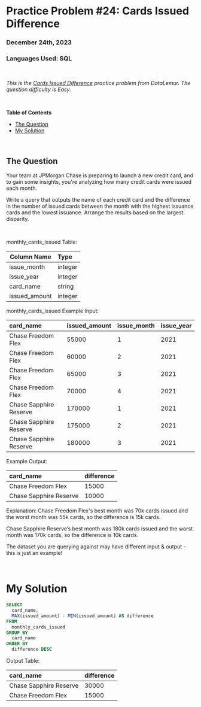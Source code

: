 # **Practice Problem #24: Cards Issued Difference**
### December 24th, 2023
### Languages Used: SQL

<br>

*This is the [Cards Issued Difference](https://datalemur.com/questions/cards-issued-difference) practice problem from DataLemur. The question difficulty is Easy.*

<br>

**Table of Contents**

-   [The Question](#the-question)
-   [My Solution](#my-solution)
  
<br>

## The Question

Your team at JPMorgan Chase is preparing to launch a new credit card, and to gain some insights, you're analyzing how many credit cards were issued each month.

Write a query that outputs the name of each credit card and the difference in the number of issued cards between the month with the highest issuance cards and the lowest issuance. Arrange the results based on the largest disparity.

<br>

monthly_cards_issued Table:

| Column Name   | Type    |
| ------------- | :------ |
| issue_month   | integer |
| issue_year    | integer |
| card_name     | string  |
| issued_amount | integer |


monthly_cards_issued Example Input:

| card_name              | issued_amount | issue_month | issue_year |
| :--------------------- | ------------- | ----------- | ---------- |
| Chase Freedom Flex     | 55000         | 1           | 2021       |
| Chase Freedom Flex     | 60000         | 2           | 2021       |
| Chase Freedom Flex     | 65000         | 3           | 2021       |
| Chase Freedom Flex     | 70000         | 4           | 2021       |
| Chase Sapphire Reserve | 170000        | 1           | 2021       |
| Chase Sapphire Reserve | 175000        | 2           | 2021       |
| Chase Sapphire Reserve | 180000        | 3           | 2021       |


Example Output:

| card_name              | difference |
| :--------------------- | ---------- |
| Chase Freedom Flex     | 15000      |
| Chase Sapphire Reserve | 10000      |

Explanation:
Chase Freedom Flex's best month was 70k cards issued and the worst month was 55k cards, so the difference is 15k cards.

Chase Sapphire Reserve’s best month was 180k cards issued and the worst month was 170k cards, so the difference is 10k cards.

The dataset you are querying against may have different input & output - this is just an example!

<br>

# My Solution

``` SQL
SELECT
  card_name,
  MAX(issued_amount) - MIN(issued_amount) AS difference
FROM 
  monthly_cards_issued
GROUP BY
  card_name
ORDER BY
  difference DESC
```

Output Table:

| card_name              | difference |
| :--------------------- | ---------- |
| Chase Sapphire Reserve | 30000      |
| Chase Freedom Flex     | 15000      |
